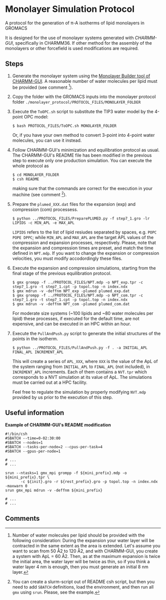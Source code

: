 # Monolayer Simulation Protocol
A protocol for the generation of π-A isotherms of lipid monolayers in GROMACS

It is designed for the use of monolayer systems generated with _CHARMM-GUI_, 
specifically in CHARMM36. If other method for the assembly of the monolayers 
or other forcefield is used modifications are required.

## Steps

1) Generate the monolayer system using the [Monolayer Builder tool of CHARMM-GUI](https://www.charmm-gui.org/?doc=input/membrane.monolayer).
   A reasonable number of water molecules per lipid must be provided (see comment [^1]).

2) Copy the folder with the GROMACS inputs into the monolayer protocol
   folder `./monolayer_protocol/PROTOCOL_FILES/MONOLAYER_FOLDER`

3) Execute the `ToOPC.sh` script to substitute the TIP3 water model by
   the 4-point OPC model:
   
   ```
   $ bash PROTOCOL_FILES/ToOPC.sh MONOLAYER_FOLDER
   ```
   
   Or, if you have your own method to convert 3-point into 4-point water
   molecules, you can use it instead.

5) Follow CHARMM-GUI's minimization and equilibration protocol as usual.
   The CHARMM-GUI's README file has been modified in the previous step
   to execute only one production simulation. You can execute the whole
   protocol as
   
   ```
   $ cd MONOLAYER_FOLDER
   $ csh README
   ```
   
   making sure that the commands are correct for the execution in 
   your machine (see comment [^2]).

7) Prepare the `plumed_XXX.dat` files for the expansion (exp) and compression 
   (com) processess.

   ```
   $ python ../PROTOCOL_FILES/PreparePLUMED.py -f step7_1.gro -lr LIPIDS -c MIN_APL -e MAX_APL
   ```

   `LIPIDS` refers to the list of lipid resiudes separated by spaces, e.g. `POPC POPE DPPC`; while
   `MIN_APL` and `MAX_APL` are the target APL values of the compression and
   expansion processes, respectively. Please, note that the expansion and
   compression times are preset, and match the time defined in `NPT.mdp`. If
   you want to change the expansion or compression velocities, you must modify
   accodordingly these files.

8) Execute the expansion and compression simulations, starting from the 
   final stage of the previous equilibration protocol.

   ```
   $ gmx grompp -f ../PROTOCOL_FILES/NPT.mdp -o NPT_exp.tpr -c step7_1.gro -t step7_1.cpt -p topol.top -n index.ndx
   $ gmx mdrun -v -deffnm NPT_exp -plumed plumed_exp.dat
   $ gmx grompp -f ../PROTOCOL_FILES/NPT.mdp -o NPT_com.tpr -c step7_1.gro -t step7_1.cpt -p topol.top -n index.ndx
   $ gmx mdrun -v -deffnm NPT_com -plumed plumed_com.dat
   ```

   For moderate size systems (~100 lipids and ~80 water molecules per lipid) these processes, if
   executed for the default time, are not expensive, and can be executed in an HPC within an hour.

9) Execute the `PullAndPush.py` script to generate the initial structures of
   the points in the isotherm.

   ```
   $ python ../PROTOCOL_FILES/PullAndPush.py -f . -a INITIAL_APL FINAL_APL INCREMENT_APL
   ```

   This will create a series of `APL_XXX`, where `XXX` is the value of the ApL of the system ranging
   from `INITIAL_APL` to `FINAL_APL` (not included), in `INCREMENT_APL` increments. Each of them contains
   a `NVT.tpr` which corresponds to a NVT simulation at its value of ApL. The simulations must be carried out
   at a HPC facility.

   Feel free to regulate the simulation by properly modifying `NVT.mdp` provided by us prior
   to the execution of this step.


## Useful information

**Example of CHARMM-GUI's README modification**
```
#!/bin/csh
#SBATCH --time=0-02:30:00  
#SBATCH --nodes=1  
#SBATCH --tasks-per-node=2 --cpus-per-task=4  
#SBATCH --gpus-per-node=1

# ...
# ...

srun --ntasks=1 gmx_mpi grompp -f ${mini_prefix}.mdp -o ${mini_prefix}.tpr \  
       -c ${init}.gro -r ${rest_prefix}.gro -p topol.top -n index.ndx -maxwarn 0  
srun gmx_mpi mdrun -v -deffnm ${mini_prefix}

# ...
# ...
```

## Comments

[^1]:  Number of water molecules per lipid should be provided with the following consideration: During the expansion your water layer will be contracted in the same extent as the area is extended. Let's assume you want to scan from 50 Å2 to 120 Å2, and with CHARMM-GUI, you create a system with ApL = 60 Å2. Then, as at the maximum expansion is twice the initial area, the water layer will be twice as thin, so if you think a water layer 4 nm is enough, then you must generate an initial 8 nm layer.

[^2]: You can create a slurm-script out of README csh script, but then you need to add `SBATCH` definitions, load the environment, and then run all `gmx` using `srun`. Please, see the example.
